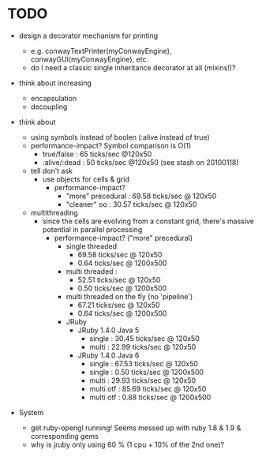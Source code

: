 # TODO #

* design a decorator mechanism for printing
  * e.g. conwayTextPrinter(myConwayEngine), conwayGUI(myConwayEngine), etc.
  * do I need a classic single inheritance decorator at all (mixins!)?
* think about increasing
  * encapsulation
  * decoupling
* think about
    * using symbols instead of boolen (:alive instead of true)
    * performance-impact? Symbol comparison is O(1)
        * true/false   : 65 ticks/sec @120x50
        * :alive/:dead : 50 ticks/sec @120x50 (see stash on 20100118)
    * tell don't ask
        * use objects for cells & grid
            * performance-impact?
                * "more" precedural : 69.58 ticks/sec @ 120x50
                * "cleaner" oo      : 30.57 ticks/sec @ 120x50
   * multithreading
        * since the cells are evolving from a constant grid, there's massive potential in parallel processing
            * performance-impact? ("more" precedural)
                * single threaded
                    * 69.58 ticks/sec @ 120x50
                    *  0.64 ticks/sec @ 1200x500
                * multi threaded  :
                    * 52.51 ticks/sec @ 120x50
                    *  0.50 ticks/sec @ 1200x500
                * multi threaded on the fly (no 'pipeline')
                    * 67.21 ticks/sec @ 120x50
                    *  0.64 ticks/sec @ 1200x500
                * JRuby    
                    * JRuby 1.4.0 Java 5
                        * single    : 30.45 ticks/sec @ 120x50
                        * multi     : 22.99 ticks/sec @ 120x50
                    * JRuby 1.4.0 Java 6
                        * single    : 67.53 ticks/sec @ 120x50
                        * single    :  0.50 ticks/sec @ 1200x500
                        * multi     : 29.93 ticks/sec @ 120x50
                        * multi otf : 85.69 ticks/sec @ 120x50
                        * multi otf :  0.88 ticks/sec @ 1200x500
                    
                    
                    
* System
  * get ruby-opengl running! Seems messed up with ruby 1.8 & 1.9 & corresponding gems
  * why is jruby only using 60 % (1 cpu + 10% of the 2nd one)?
         